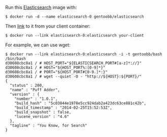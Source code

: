 Run this [Elasticsearch][] image with:

    $ docker run -d --name elasticsearch-0 gentoobb/elasticsearch

Then [link][linking] to it from your client container:

    $ docker run --link elasticsearch-0:elasticsearch your-client

For example, we can use wget:

    $ docker run --link elasticsearch-0:elasticsearch -i -t gentoobb/bash /bin/bash
    d30608cbc8a1 / # HOST_PORT="${ELASTICSEARCH_PORT#[a-z]*://}"
    d30608cbc8a1 / # HOST="${HOST_PORT%:[0-9]*}"
    d30608cbc8a1 / # PORT="${HOST_PORT#[0-9.]*:}"
    d30608cbc8a1 / # wget --quiet -O - "http://${HOST}:${PORT}/"
    {
      "status" : 200,
      "name" : "Puff Adder",
      "version" : {
        "number" : "1.0.1",
        "build_hash" : "5c03844e1978e5cc924dab2a423dc63ce881c42b",
        "build_timestamp" : "2014-02-25T15:52:53Z",
        "build_snapshot" : false,
        "lucene_version" : "4.6"
      },
      "tagline" : "You Know, for Search"
    }

[Elasticsearch]: http://www.elasticsearch.org/
[linking]: http://docs.docker.io/en/latest/use/port_redirection/#linking-a-container
